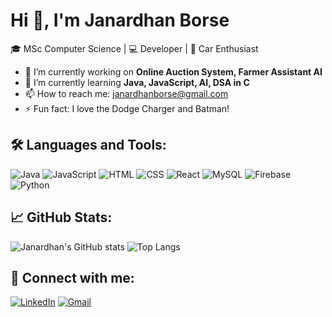 # Hi 👋, I'm Janardhan Borse  
🎓 MSc Computer Science | 💻 Developer | 🚗 Car Enthusiast

- 🔭 I’m currently working on **Online Auction System, Farmer Assistant AI**
- 🌱 I’m currently learning **Java, JavaScript, AI, DSA in C**
- 📫 How to reach me: janardhanborse@gmail.com
- ⚡ Fun fact: I love the Dodge Charger and Batman!

## 🛠️ Languages and Tools:
![Java](https://img.shields.io/badge/-Java-orange?style=flat-square&logo=java)
![JavaScript](https://img.shields.io/badge/-JavaScript-yellow?style=flat-square&logo=javascript)
![HTML](https://img.shields.io/badge/-HTML5-orange?style=flat-square&logo=html5)
![CSS](https://img.shields.io/badge/-CSS3-blue?style=flat-square&logo=css3)
![React](https://img.shields.io/badge/-React-black?style=flat-square&logo=react)
![MySQL](https://img.shields.io/badge/-MySQL-blue?style=flat-square&logo=mysql)
![Firebase](https://img.shields.io/badge/-Firebase-orange?style=flat-square&logo=firebase)
![Python](https://img.shields.io/badge/-Python-blue?style=flat-square&logo=python)

## 📈 GitHub Stats:
![Janardhan's GitHub stats](https://github-readme-stats.vercel.app/api?username=JanardhanBorse&show_icons=true&theme=tokyonight)
![Top Langs](https://github-readme-stats.vercel.app/api/top-langs/?username=JanardhanBorse&layout=compact&theme=tokyonight)

## 🔗 Connect with me:
[![LinkedIn](https://img.shields.io/badge/-LinkedIn-blue?style=flat-square&logo=linkedin)](https://linkedin.com/in/yourprofile)
[![Gmail](https://img.shields.io/badge/-Gmail-red?style=flat-square&logo=gmail)](mailto:janardhanborse@gmail.com)
